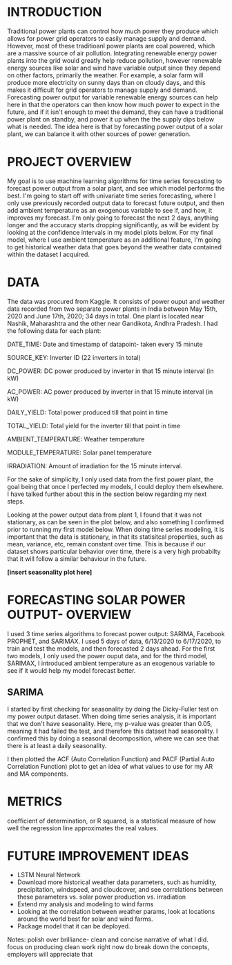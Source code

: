 # INTRODUCTION
Traditional power plants can control how much power they produce which allows for power grid operators to easily manage supply and demand. However, most of these traditioanl power plants are coal powered, which are a massive source of air pollution. Integrating renewable energy power plants into the grid would greatly help reduce pollution, however renewable energy sources like solar and wind have variable output since they depend on other factors, primarily the weather. For example, a solar farm will produce more electricity on sunny days than on cloudy days, and this makes it difficult for grid operators to manage supply and demand. Forecasting power output for variable renewable energy sources can help here in that the operators can then know how much power to expect in the future, and if it isn't enough to meet the demand, they can have a traditional power plant on standby, and power it up when the the supply dips below what is needed. The idea here is that by forecasting power output of a solar plant, we can balance it with other sources of power generation. 


# PROJECT OVERVIEW
My goal is to use machine learning algorithms for time series forecasting to forecast power output from a solar plant, and see which model performs the best. I'm going to start off with univariate time series forecasting, where I only use previously recorded output data to forecast future output, and then add ambient temperature as an exogenous variable to see if, and how, it improves my forecast. I'm only going to forecast the next 2 days, anything longer and the accuracy starts dropping significantly, as will be evident by looking at the confidence intervals in my model plots below. For my final model, where I use ambient temperature as an additional feature, I'm going to get historical weather data that goes beyond the weather data contained within the dataset I acquired.


# DATA
The data was procured from Kaggle. It consists of power ouput and weather data recorded from two separate power plants in India between May 15th, 2020 and June 17th, 2020; 34 days in total. One plant is located near Nashik, Maharashtra and the other near Gandikota, Andhra Pradesh. I had the following data for each plant:

DATE_TIME: Date and timestamp of datapoint- taken every 15 minute

SOURCE_KEY: Inverter ID (22 inverters in total)

DC_POWER: DC power produced by inverter in that 15 minute interval (in kW)

AC_POWER: AC power produced by inverter in that 15 minute interval (in kW)

DAILY_YIELD: Total power produced till that point in time

TOTAL_YIELD: Total yield for the inverter till that point in time

AMBIENT_TEMPERATURE: Weather temperature

MODULE_TEMPERATURE: Solar panel temperature

IRRADIATION: Amount of irradiation for the 15 minute interval.


For the sake of simplicity, I only used data from the first power plant, the goal being that once I perfected my models, I could deploy them elsewhere. I have talked further about this in the section below regarding my next steps.

Looking at the power output data from plant 1, I found that it was not stationary, as can be seen in the plot below, and also something I confirmed prior to running my first model below. When doing time series modeling, it is important that the data is stationary, in that its statisitcal properties, such as mean, variance, etc, remain constant over time. This is because if our dataset shows particular behavior over time, there is a very high probabilty that it will follow a similar behaviour in the future. 

**[insert seasonality plot here]**


# FORECASTING SOLAR POWER OUTPUT- OVERVIEW
I used 3 time series algorithms to forecast power output: SARIMA, Facebook PROPHET, and SARIMAX. I used 5 days of data, 6/13/2020 to 6/17/2020, to train and test the models, and then forecasted 2 days ahead. For the first two models, I only used the power ouput data, and for the third model, SARIMAX, I introduced ambient temperature as an exogenous variable to see if it would help my model forecast better.


## SARIMA
I started by first checking for seasonality by doing the Dicky-Fuller test on my power output dataset. When doing time series analysis, it is important that we don't have seasonality. Here, my p-value was greater than 0.05, meaning it had failed the test, and therefore this dataset had seasonality. I confirmed this by doing a seasonal decomposition, where we can see that there is at least a daily seasonality. 



I then plotted the ACF (Auto Correlation Function) and PACF (Partial Auto Correlation Function) plot to get an idea of what values to use for my AR and MA components.

# METRICS
coefficient of determination, or R squared, is a statistical measure of how well the regression line approximates the real values.


# FUTURE IMPROVEMENT IDEAS
- LSTM Neural Network
- Download more historical weather data parameters, such as humidity, precipitation, windspeed, and cloudcover, and see correlations between these parameters vs. solar power production vs. irradiation
- Extend my analysis and modeling to wind farms
- Looking at the correlation between weather params, look at locations around the world best for solar and wind farms.
- Package model that it can be deployed.

Notes:
polish over brilliance- clean and concise narrative of what I did.
focus on producing clean work right now
do break down the concepts, employers will appreciate that
